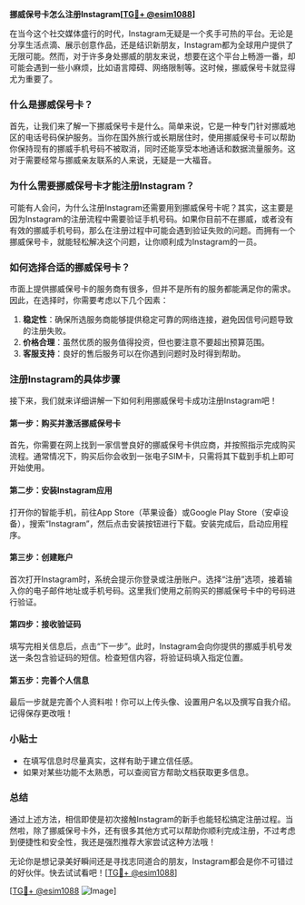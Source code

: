 **挪威保号卡怎么注册Instagram[[TG💪+ @esim1088](https://t.me/s/esim1088)]**

在当今这个社交媒体盛行的时代，Instagram无疑是一个炙手可热的平台。无论是分享生活点滴、展示创意作品，还是结识新朋友，Instagram都为全球用户提供了无限可能。然而，对于许多身处挪威的朋友来说，想要在这个平台上畅游一番，却可能会遇到一些小麻烦，比如语言障碍、网络限制等。这时候，挪威保号卡就显得尤为重要了。

### 什么是挪威保号卡？

首先，让我们来了解一下挪威保号卡是什么。简单来说，它是一种专门针对挪威地区的电话号码保护服务。当你在国外旅行或长期居住时，使用挪威保号卡可以帮助你保持现有的挪威手机号码不被取消，同时还能享受本地通话和数据流量服务。这对于需要经常与挪威亲友联系的人来说，无疑是一大福音。

### 为什么需要挪威保号卡才能注册Instagram？

可能有人会问，为什么注册Instagram还需要用到挪威保号卡呢？其实，这主要是因为Instagram的注册流程中需要验证手机号码。如果你目前不在挪威，或者没有有效的挪威手机号码，那么在注册过程中可能会遇到验证失败的问题。而拥有一个挪威保号卡，就能轻松解决这个问题，让你顺利成为Instagram的一员。

### 如何选择合适的挪威保号卡？

市面上提供挪威保号卡的服务商有很多，但并不是所有的服务都能满足你的需求。因此，在选择时，你需要考虑以下几个因素：

1. **稳定性**：确保所选服务商能够提供稳定可靠的网络连接，避免因信号问题导致的注册失败。
2. **价格合理**：虽然优质的服务值得投资，但也要注意不要超出预算范围。
3. **客服支持**：良好的售后服务可以在你遇到问题时及时得到帮助。

### 注册Instagram的具体步骤

接下来，我们就来详细讲解一下如何利用挪威保号卡成功注册Instagram吧！

#### 第一步：购买并激活挪威保号卡

首先，你需要在网上找到一家信誉良好的挪威保号卡供应商，并按照指示完成购买流程。通常情况下，购买后你会收到一张电子SIM卡，只需将其下载到手机上即可开始使用。

#### 第二步：安装Instagram应用

打开你的智能手机，前往App Store（苹果设备）或Google Play Store（安卓设备），搜索“Instagram”，然后点击安装按钮进行下载。安装完成后，启动应用程序。

#### 第三步：创建账户

首次打开Instagram时，系统会提示你登录或注册账户。选择“注册”选项，接着输入你的电子邮件地址或手机号码。这里我们使用之前购买的挪威保号卡中的号码进行验证。

#### 第四步：接收验证码

填写完相关信息后，点击“下一步”。此时，Instagram会向你提供的挪威手机号发送一条包含验证码的短信。检查短信内容，将验证码填入指定位置。

#### 第五步：完善个人信息

最后一步就是完善个人资料啦！你可以上传头像、设置用户名以及撰写自我介绍。记得保存更改哦！

### 小贴士

- 在填写信息时尽量真实，这样有助于建立信任感。
- 如果对某些功能不太熟悉，可以查阅官方帮助文档获取更多信息。

### 总结

通过上述方法，相信即使是初次接触Instagram的新手也能轻松搞定注册过程。当然啦，除了挪威保号卡外，还有很多其他方式可以帮助你顺利完成注册，不过考虑到便捷性和安全性，我还是强烈推荐大家尝试这种方法哦！

无论你是想记录美好瞬间还是寻找志同道合的朋友，Instagram都会是你不可错过的好伙伴。快去试试看吧！[[TG💪+ @esim1088](https://t.me/s/esim1088)]

[[TG💪+ @esim1088](https://t.me/s/esim1088) ![Image](https://i.postimg.cc/4NQfJmqS/Snipaste-2025-05-13-00-14-12.png)]